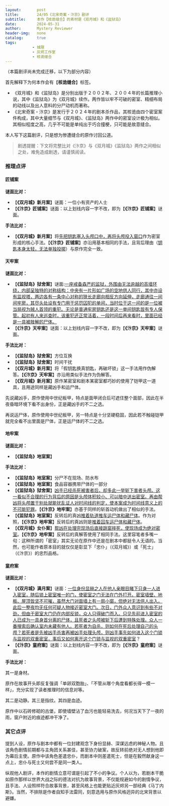 ```yaml
---
layout:       post
title:        24/05《北宋奇案・汴京》剧评
subtitle:     本作【核诡缝合】的素材是《双月城》和《监狱岛》
date:         2024-05-31
author:       Mystery Reviewer
header-img:   none
catalog:      true
tags:
            - 城限
            - 灰烬工作室
            - 核诡缝合
---
```

（本篇剧评尚未完成迁移，以下为部分内容）

首先解释下为何本作会有【**核诡缝合**】标签。

* 《双月城》和《监狱岛》是分别出版于２００２年、２００４年的长篇推理小说，其中《监狱岛》为《双月城》续作。两作皆以牢不可破的密室、精细布局的动线以及出人意料的分尸动机而著称。
* 《北宋奇案・汴京》是发行于２０２４年的剧本杀作品，其核诡由四个密室案件构成，其中大量细节与《双月城》、《监狱岛》两作中的密室设计极为相似。其相似程度之高，几乎不可能是单纯出于巧合撞梗，只可能是故意缝合。

本人写下这篇剧评，只是想为惨遭缝合的原作讨回公道。

>剧透提醒：下文将完整比对《汴京》与《双月城》《监狱岛》两作之间相似之处，难免造成剧透，请谨慎阅读。

### 推理点评

#### 匠铺案

**谜面比对：**

* 【**《双月城》新月案**】谜面：一位小有资产的人士
* 【**《汴京》匠铺案**】谜面：以上划线内容一字不改，即为【**《汴京》匠铺案**】谜面。

**手法比对：**

* 【**《双月城》新月案**】将<u>先把钥匙塞入头颅口中，再将头颅投入窗口</u>作为密室形成的核心手法。【**《汴京》匠铺案**】亦沿用基本相同的手法，且背后理由（<u>钥匙本身太轻，无法单独投掷</u>）与原作完全一致。

#### 天牢案

**谜面比对：**

* 【**《监狱岛》狱舍案**】谜面:<u>一座戒备森严的监狱，外围由无法逾越的高墙环绕，内部呈独特的对称结构：中央有一片形如广场的空地供人同行，其中亦设有监视塔，两边各有一条中心对称的狭长走廊向相反方向延伸，走廊通往一间间牢房，其尽头处设有专门用于惩罚囚犯的单间，当时位于这一间的是一位被当局视为贼人首领的重犯。无论是普通牢房钥匙还是这一单间钥匙皆有专人保管。起初有人来巡查时，该重犯还正常活着，一段时间后再来看时，里面已经是一具被肢解的尸体。</u>
* 【**《汴京》天牢案**】谜面：以上划线内容一字不改，即为【**《汴京》天牢案**】谜面。

**手法比对：**

* 【**《监狱岛》狱舍案**】方位互换
* 【**《监狱岛》狱舍案**】时间干扰
* 【**《双月城》新月案**】将「假钥匙换真钥匙，再破坏锁」这一手法用作伪解答。【**《汴京》天牢案**】亦沿用类似手法作为伪解答。
* 【**《双月城》新月案**】原作某密室和剧本某密室都巧妙的使用了铠甲这一道具，且用途同样是藏凶手和运尸体。

先说藏凶手，原作使用中世纪板甲，特点是面甲闭合后可遮住整个面部，因此在半夜昏暗环境下看不出身份，正是藏凶手的不二之选。

再说运尸体，原作使用中世纪板甲，另一特点是十分坚硬稳固，因此若不触碰铠甲就完全看不出里面是尸体，正是运尸体的不二之选。


#### 地牢案

**谜面比对：**

* 【**《监狱岛》地室案**】

**手法比对：**

* 【**《监狱岛》地室案**】分尸不在现场、防水布
* 【**《监狱岛》地室案**】食品容器携带尸体的一部分
* 【**《监狱岛》狱舍案**】<u>凶手已经杀死被害者后，却多此一举斩下害者头颅。这一看似不合理的行为背后的原因是头颅体积较小、可以暗中送出密室。再由帮凶将头颅置于别处就能扰乱证人对时间线的判定，使本案成为时间线意义上的不可能犯罪</u>。【**《汴京》地牢案**】亦基于同样的斩首动机做出了相似的手法。
* 【**《监狱岛》地室案**】反转后的真凶<u>推着轨道推车运尸体和藏尸体</u>。作为对照，【**《汴京》地牢案**】反转后的真凶则是<u>推着囚车运尸体和藏尸体</u>。
* 【**《双月城》女仆案**】<u>帮凶在处理完现场后直接跳窗摔死，使现场成为绝对密室</u>。【**《汴京》地牢案**】反转后的真解答使用了相同手法。这里容笔者多嘴一句：这种所谓的「密室」其实无论在原作中还是在剧本中都挺令人无语的。当然，也可能作者原本目的就仅仅是彰显下「忠仆」（《双月城》）或「死士」（《汴京》）的忠烈品格。

#### 童府案

**谜面比对：**

* 【**《双月城》满月案**】谜面：<u>一位身份显赫之人在他人亲眼目睹下只身一人进入密室，随后锁上密室唯一的门，使密室之门无法在门外打开。密室墙壁、地板、屋顶皆坚不可摧，虽然大门对面墙上有一扇小窗，但绝对无法供人出入。此后一整夜均无任何可疑人物接近密室大门。次日，门外众人意识到有些不对劲，但由于密室大门仍在内部反锁，众人只得破门而入。只见先前进入密室的人已成为一具身首分离的尸体，且死者之头颅被斩下后遭到特殊处理。众人一番搜索后确认室内未藏有他人。若死者为自杀，则如何在死后处理自己的头颅？若死者是先被凶手杀害再被凶手处理头颅，则凶手事先如何进入这个门锁与监视的双重密室，事后又如何离开这个门锁与监视的双重密室</u>？
* 【**《汴京》童府案**】谜面：以上划线内容一字不改，即为【**《汴京》童府案**】谜面。

**手法比对：**

其一是身材。

原作在故事开头即反复强调「单卵双胞胎」、「不管从哪个角度看都长得一模一样」，充分实现了读者推理时的信息对等。

其二是动静。其三是指纹。其四是血迹。

原作中以石砖修砌的古堡，即使墙壁沾了血污也能轻易洗去，何况当天下了一夜的雨，窗户附近的痕迹都冲干净了。

### 其它点评

提到人设，原作与剧本中都有一位封建观念下身份显赫、深谋远虑的神秘人物。且该角色剧情前期都与主角团关系甚佳，甚至协力破案，故反转前绝对无人想到他即为幕后主使。原作中该角色差遣忠仆，而剧本中则差遣死士，但是在毅然献身这一点上，忠仆与死士又何尝不是同一类人。

纵观他人剧评，本作的剧情立意可谓是引起了不小的争议。个人以为，若剧本干脆如原作那样以世界大战之际的德法对抗为故事背景，不仅能规避如今的剧情争议，且手法、人设照样符合故事背景，甚至风格上也能更贴近灰烬另一部经典《马丁内斯》。当然，不排除是作者自知手法雷同，刻意选用与原作风格迥异的北宋背景以避嫌。

